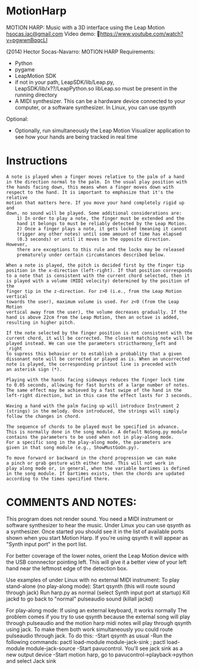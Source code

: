 MotionHarp
==========

MOTION HARP: Music with a 3D interface using the Leap Motion
hsocas.iac@gmail.com
Video demo: https://www.youtube.com/watch?v=pgwwnBqqcLI

(2014) Hector Socas-Navarro: MOTION HARP
Requirements:
 * Python
 * pygame
 * LeapMotion SDK
 * if not in your path, LeapSDK/lib/Leap.py, LeapSDK/lib/x??/LeapPython.so
      libLeap.so must be present in the running directory
 * A MIDI synthesizer. This can be a hardware device connected to your
      computer, or a software synthesizer. In Linux, you can use qsynth

Optional:
 * Optionally, run simultaneously the Leap Motion Visualizer 
      application to see how your hands are being tracked in real time
 
#
# Instructions
 
    A note is played when a finger moves relative to the palm of a hand
    in the direction normal to the palm. In the usual play position with
    the hands facing down, this means when a finger moves down with
    respect to the hand. It is important to emphasize that it's the relative
    motion that matters here. If you move your hand completely rigid up and
    down, no sound will be played. Some additional considerations are:
        1) In order to play a note, the finger must be extended and the
        hand it belongs to must be reliably detected by the Leap Motion.
        2) Once a finger plays a note, it gets locked (meaning it cannot
        trigger any other notes) until some amount of time has elapsed
        (0.3 seconds) or until it moves in the opposite direction. However,
        there are exceptions to this rule and the locks may be released
        prematurely under certain circumstances described below.
 
    When a note is played, the pitch is decided first by the finger tip
    position in the x-direction (left-right). If that position corresponds
    to a note that is consistent with the current chord selected, then it
    is played with a volume (MIDI velocity) determined by the position of the
    finger tip in the z-direction. For z>0 (i.e., from the Leap Motion vertical
    towards the user), maximum volume is used. For z<0 (from the Leap Motion
    vertical away from the user), the volume decreases gradually. If the
    hand is above 22cm from the Leap Motion, then an octave is added, 
    resulting in higher pitch.
 
    If the note selected by the finger position is not consistent with the
    current chord, it will be corrected. The closest matching note will be
    played instead. We can use the parameters strictharmony_left and _right
    to supress this behavior or to establish a probablity that a given
    dissonant note will be corrected or played as is. When an uncorrected
    note is played, the corresponding printout line is preceded with
    an asterisk sign (*).
 
    Playing with the hands facing sideways reduces the finger lock time
    to 0.05 seconds, allowing for fast bursts of a large number of notes.
    The same effect may be achieved by a fast swipe of the hand in the
    left-right direction, but in this case the effect lasts for 3 seconds.
 
    Waving a hand with the palm facing up will introduce Instrument 2
    (strings) in the melody. Once introduced, the strings will simply
    follow the changes in chord.
 
    The sequence of chords to be played must be specified in advance.
    This is normally done in the song module. A default NoSong.py module
    contains the parameters to be used when not in play-along mode.
    For a specific song in the play-along mode, the parameters are
    given in that song module (e.g., ShowMustGoOn.py). 
 
    To move forward or backward in the chord progression we can make
    a pinch or grab gesture with either hand. This will not work in
    play along mode or, in general, when the variable bartimes is defined
    in the song module. If bartimes exists, then the chords are updated
    according to the times specified there.
 
 
 
# COMMENTS AND NOTES:
 
   This program does not render sound. You need a MIDI instrument
   or software synthesizer to hear the music. Under Linux you can
   use qsynth as a synthesizer. Once started you should see it in
   the list of available ports shown when you start Motion Harp. 
   If you're using qsynth it will appear as "Synth input port" in the 
   port list. 
 
  For better coverage of the lower notes, orient the Leap Motion device
   with the USB connnector pointing left. This will give it a better view
   of your left hand near the leftmost edge of the detection box.
 
  Use examples of under Linux with no external MIDI instrument:
   To play stand-alone (no play-along mode): 
      Start qsynth (this will route sound through jack)
      Run harp.py as normal (select Synth input port at startup)
      Kill jackd to go back to "normal" pulseaudio sound (killall jackd)
 
   For play-along mode:
      If using an external keyboard, it works normally
      The problem comes if you try to use qsynth because the external song
      will play through pulseaudio and the motion harp midi notes will
      play through qsynth using jack. To make them both work simultaneously
      you could route pulseaudio through jack. To do this:
        -Start qsynth as usual
        -Run the following commands:
           pactl load-module module-jack-sink ; pactl load-module module-jack-source
        -Start pavucontrol. You'll see jack sink as a new output device
        -Start motion harp, go to pavucontrol->playback->python and select Jack sink


  
